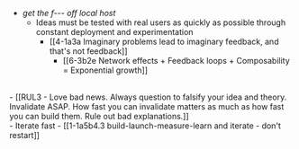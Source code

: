 - *get the f--- off local host*
  - Ideas must be tested with real users as quickly as possible through constant deployment and experimentation
    - [[4-1a3a Imaginary problems lead to imaginary feedback, and that's not feedback]]
      - [[6-3b2e Network effects + Feedback loops + Composability = Exponential growth]]
<br>
- [[RUL3 - Love bad news. Always question to falsify your idea and theory. Invalidate ASAP. How fast you can invalidate matters as much as how fast you can build them. Rule out bad explanations.]]
<br>
- Iterate fast
  - [[1-1a5b4.3 build-launch-measure-learn and iterate - don't restart]]